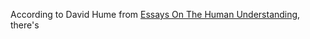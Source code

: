 According to David Hume from [Essays On The Human Understanding](Essays%20On%20The%20Human%20Understanding%20-%20David%20Hume.md), there's  